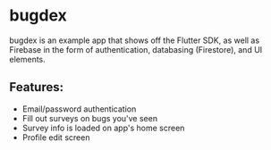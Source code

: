 # bugdex
bugdex is an example app that shows off the Flutter SDK, as well as Firebase in the form of authentication, databasing (Firestore), and UI elements.

## Features:
- Email/password authentication
- Fill out surveys on bugs you've seen
- Survey info is loaded on app's home screen
- Profile edit screen
